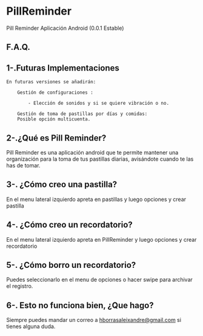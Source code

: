 PillReminder
============

Pill Reminder Aplicación Android (0.0.1 Estable)

F.A.Q.
------------------------------------------------------


1-.Futuras Implementaciones
------------------------------------------------------

	En futuras versiones se añadirán:

		Gestión de configuraciones : 

			- Elección de sonidos y si se quiere vibración o no.

		Gestión de toma de pastillas por días y comidas:
		Posible opción multicuenta.

2-.¿Qué es Pill Reminder?
------------------------------------------------------

Pill Reminder es una aplicación android que te permite mantener una organización para la toma de tus pastillas diarias, avisándote 
cuando te las has de tomar.

3-. ¿Cómo creo una pastilla?
------------------------------------------------------

En el menu lateral izquierdo apreta en pastillas y luego opciones y crear pastilla

4-. ¿Cómo creo un recordatorio?
------------------------------------------------------

En el menu lateral izquierdo apreta en PillReminder y luego opciones y crear recordatorio

5-. ¿Cómo borro un recordatorio?
------------------------------------------------------
Puedes seleccionarlo en el menu de opciones o hacer swipe para archivar el registro.

6-. Esto no funciona bien, ¿Que hago?
------------------------------------------------------

Siempre puedes mandar un correo a hborrasaleixandre@gmail.com si tienes alguna duda.